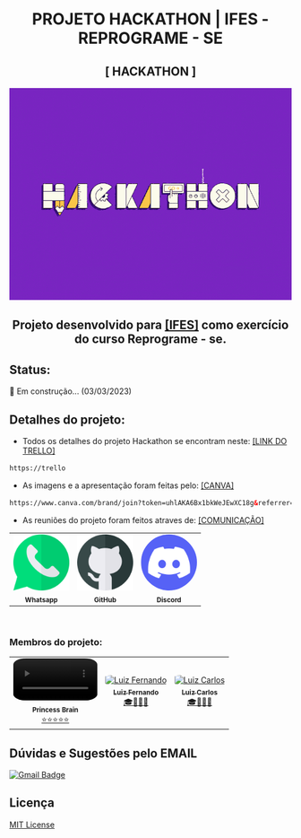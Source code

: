# <h1 align="center">PROJETO HACKATHON | IFES - REPROGRAME - SE</h1>

<h2 align="center">[ HACKATHON ]</h2> <img src="./assets/img/img_readme/hackaton.gif">

<h2 align="center"> Projeto desenvolvido para <a href="https://www.ifes.edu.br/" target="_blank"/>[IFES]</a> como exercício do curso Reprograme - se.</h2>

## Status:
:wrench: Em construção... (03/03/2023)

## Detalhes do projeto:

- Todos os detalhes do projeto Hackathon se encontram neste: <a href="https://www.trello" target="_blank"/>[LINK DO TRELLO]</a> <br>
~~~html
https://trello
~~~

- As imagens e a apresentação foram feitas pelo: <a href="https://www.canva.com/brand/join?token=uhlAKA6Bx1bkWeJEwXC18g&referrer=team-invite" target="_blank"/>[CANVA]</a>
~~~html
https://www.canva.com/brand/join?token=uhlAKA6Bx1bkWeJEwXC18g&referrer=team-invite
~~~
- As reuniões do projeto foram feitos atraves de: <a href="https://trello" target="_blank"/>[COMUNICAÇÃO]</a>
<table>
<tr>
 <td align="center">
 <img src="./assets/img/rede_social/whatsapp.png" style="width: 100px"><br/><sub><b>Whatsapp</b></sub>
 </td>
 <td align="center">
 <img src="./assets/img/rede_social/github.png" style="width: 100px"><br/><sub><b>GitHub</b></sub>
 </td>
 <td align="center">
 <img width="100px;" src="./assets/img/rede_social/discord.png" style="border-radius: 60%;" ><br/><sub><b>Discord</b></sub>
 </td>
</tr>
</table><br/>
<h3> Membros do projeto:</h3>
<table>
<tr>
<td align="center">
<video autoplay muted style="border-radius: 15%;" width="150px;">
  <source src="./assets/img/img_readme/logohackathon.mp4" alt="Equipe" type="video/mp4">   
</video><br /><sub><b>Princess Brain</b></sub><br /><a href="https://github.com/Luizfe-nando" title="Equipe FullStack, UI-UX Designer">⭐⭐⭐⭐⭐</a>
</td>
<td align="center"><a href="https://github.com/Luizfe-nando"><img style="border-radius: 15%;" src="https://avatars.githubusercontent.com/u/104399352?v=4" width="150px;" alt="Luiz Fernando"/><br /><sub><b>Luiz Fernando</b></sub></a><br /><a href="https://github.com/Luizfe-nando" title="Desenvolvedor FullStack, UI-UX Designer">🎓👨‍🎓🚀</a></td>

<td align="center"><a href="https://github.com/luizsilvatraders"><img style="border-radius: 15%;" src="https://avatars.githubusercontent.com/u/106760761?v=4" width="150px;" alt="Luiz Carlos"/><br /><sub><b>Luiz Carlos</b></sub></a><br /><a href="https://github.com/luizsilvatraders" title="Desenvolvedor FullStack, UI-UX Designer">🎓👨‍🎓🚀</a></td> 
</tr>
</table>

## Dúvidas e Sugestões pelo EMAIL
[![Gmail Badge](https://img.shields.io/badge/-P&BEMAIL@gmail.com-c14438?style=flat-square&logo=Gmail&logoColor=white&link=mailto:P&B@gmail.com)](mailto:P&B@gmail.com)

## Licença
[MIT License ](https://choosealicense.com/licenses/mit/)